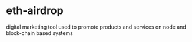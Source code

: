 # eth-airdrop
digital marketing tool used to promote products and services on node and block-chain based systems  

